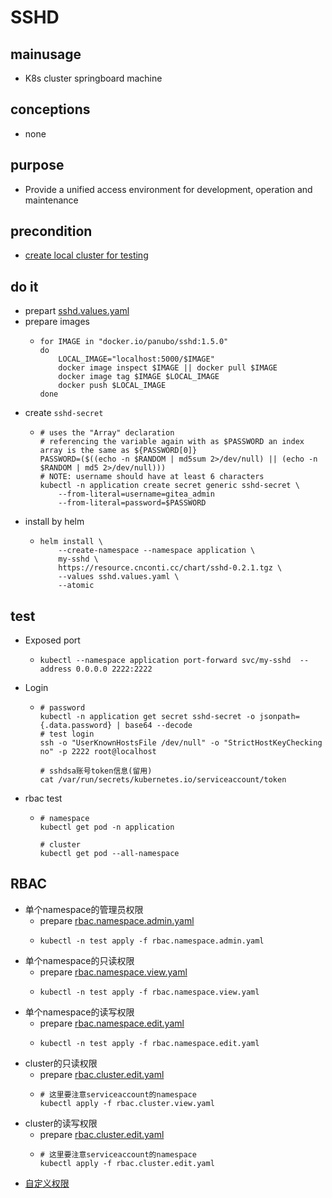 # SSHD

## mainusage
* K8s cluster springboard machine

## conceptions
* none

## purpose
* Provide a unified access environment for development, operation and maintenance

## precondition
* [create local cluster for testing](/kubernetes/create.local.cluster.with.kind.md)

## do it
* prepart [sshd.values.yaml](sshd/sshd.values.yaml.md)
* prepare images
    * ```shell
      for IMAGE in "docker.io/panubo/sshd:1.5.0"
      do
          LOCAL_IMAGE="localhost:5000/$IMAGE"
          docker image inspect $IMAGE || docker pull $IMAGE
          docker image tag $IMAGE $LOCAL_IMAGE
          docker push $LOCAL_IMAGE
      done
      ```
* create `sshd-secret`
    * ```shell
      # uses the "Array" declaration
      # referencing the variable again with as $PASSWORD an index array is the same as ${PASSWORD[0]}
      PASSWORD=($((echo -n $RANDOM | md5sum 2>/dev/null) || (echo -n $RANDOM | md5 2>/dev/null)))
      # NOTE: username should have at least 6 characters
      kubectl -n application create secret generic sshd-secret \
          --from-literal=username=gitea_admin
          --from-literal=password=$PASSWORD
      ```
* install by helm
    * ```shell
      helm install \
          --create-namespace --namespace application \
          my-sshd \
          https://resource.cnconti.cc/chart/sshd-0.2.1.tgz \
          --values sshd.values.yaml \
          --atomic
      ```

## test
* Exposed port
    * ```shell
      kubectl --namespace application port-forward svc/my-sshd  --address 0.0.0.0 2222:2222
      ```
* Login
    * ```shell
      # password
      kubectl -n application get secret sshd-secret -o jsonpath={.data.password} | base64 --decode
      # test login
      ssh -o "UserKnownHostsFile /dev/null" -o "StrictHostKeyChecking no" -p 2222 root@localhost
      
      # sshdsa账号token信息(留用)
      cat /var/run/secrets/kubernetes.io/serviceaccount/token
      ```
* rbac test
    * ```shell
      # namespace
      kubectl get pod -n application
      
      # cluster
      kubectl get pod --all-namespace
      ```

## RBAC
* 单个namespace的管理员权限
    * prepare [rbac.namespace.admin.yaml](sshd/rbac.namespace.admin.yaml.md)
    * ```shell
      kubectl -n test apply -f rbac.namespace.admin.yaml
      ```
* 单个namespace的只读权限
    * prepare [rbac.namespace.view.yaml](sshd/rbac.namespace.view.yaml.md)
    * ```shell
      kubectl -n test apply -f rbac.namespace.view.yaml
      ```
* 单个namespace的读写权限
    * prepare [rbac.namespace.edit.yaml](sshd/rbac.namespace.edit.yaml.md)
    * ```shell
      kubectl -n test apply -f rbac.namespace.edit.yaml
      ```
* cluster的只读权限
    * prepare [rbac.cluster.edit.yaml](sshd/rbac.cluster.edit.yaml.md)
    * ```shell
      # 这里要注意serviceaccount的namespace
      kubectl apply -f rbac.cluster.view.yaml
      ```
* cluster的读写权限
    * prepare [rbac.cluster.edit.yaml](sshd/rbac.cluster.edit.yaml.md)
    * ```shell
      # 这里要注意serviceaccount的namespace
      kubectl apply -f rbac.cluster.edit.yaml
      ```    
* [自定义权限](../resources/rbac.md)
